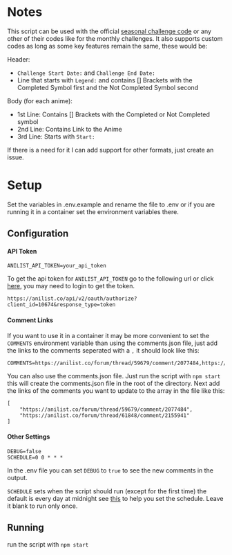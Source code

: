 # Notes

This script can be used with the official [seasonal challenge code](https://docs.google.com/document/d/1hE-R6Nz0n5BaXiwuHLTHv6xeYOjAdIH7lMHhemCqsDc) or any other of their codes like for the monthly challenges. It also supports custom codes as long as some key features remain the same, these would be:

Header:

- `Challenge Start Date:` and `Challenge End Date:`
- Line that starts with `Legend:` and contains [] Brackets with the Completed Symbol first and the Not Completed Symbol second

Body (for each anime):

- 1st Line: Contains [] Brackets with the Completed or Not Completed symbol
- 2nd Line: Contains Link to the Anime
- 3rd Line: Starts with `Start:`

If there is a need for it I can add support for other formats, just create an issue.

# Setup

Set the variables in .env.example and rename the file to .env or if you are running it in a container set the environment variables there.

## Configuration

#### API Token

```
ANILIST_API_TOKEN=your_api_token
```

To get the api token for `ANILIST_API_TOKEN` go to the following url or click [here](https://anilist.co/api/v2/oauth/authorize?client_id=10674&response_type=token), you may need to login to get the token.

```
https://anilist.co/api/v2/oauth/authorize?client_id=10674&response_type=token
```

#### Comment Links

If you want to use it in a container it may be more convenient to set the `COMMENTS` environment variable than using the comments.json file, just add the links to the comments seperated with a `,` it should look like this:

```
COMMENTS=https://anilist.co/forum/thread/59679/comment/2077484,https://anilist.co/forum/thread/61848/comment/2155941
```

You can also use the comments.json file. Just run the script with `npm start` this will create the comments.json file in the root of the directory. Next add the links of the comments you want to update to the array in the file like this:

```
[
    "https://anilist.co/forum/thread/59679/comment/2077484",
    "https://anilist.co/forum/thread/61848/comment/2155941"
]
```

#### Other Settings

```
DEBUG=false
SCHEDULE=0 0 * * *
```

In the .env file you can set `DEBUG` to `true` to see the new comments in the output.

`SCHEDULE` sets when the script should run (except for the first time) the default is every day at midnight see [this](https://crontab.guru/) to help you set the schedule. Leave it blank to run only once.

## Running

run the script with `npm start`
